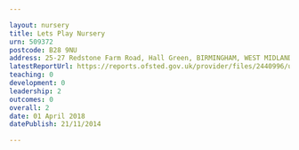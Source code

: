```yaml
---

layout: nursery
title: Lets Play Nursery
urn: 509372
postcode: B28 9NU
address: 25-27 Redstone Farm Road, Hall Green, BIRMINGHAM, WEST MIDLANDS, B28 9NU
latestReportUrl: https://reports.ofsted.gov.uk/provider/files/2440996/urn/509372.pdf
teaching: 0
development: 0
leadership: 2
outcomes: 0
overall: 2
date: 01 April 2018 
datePublish: 21/11/2014

---
```

